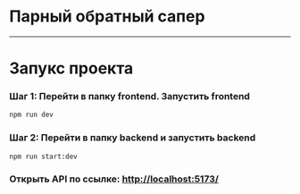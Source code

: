 # Парный обратный сапер
---

# Запукс проекта

### Шаг 1: Перейти в папку frontend. Запустить frontend
``` bash
npm run dev
```

### Шаг 2: Перейти в папку backend и запустить backend
``` bash
npm run start:dev
```

### Открыть API по ссылке: [http://localhost:5173/](http://localhost:5173/)
